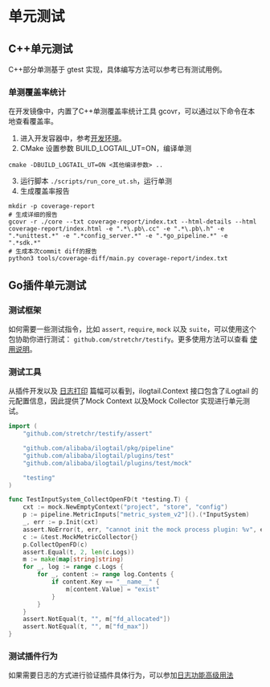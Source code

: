 # 单元测试

## C++单元测试

C++部分单测基于 gtest 实现，具体编写方法可以参考已有测试用例。

### 单测覆盖率统计

在开发镜像中，内置了C++单测覆盖率统计工具 gcovr，可以通过以下命令在本地查看覆盖率。

1. 进入开发容器中，参考[开发环境](../development-environment.md)。
2. CMake 设置参数 BUILD_LOGTAIL_UT=ON，编译单测
```
cmake -DBUILD_LOGTAIL_UT=ON <其他编译参数> ..
```
3. 运行脚本 `./scripts/run_core_ut.sh`，运行单测
4. 生成覆盖率报告

```shell
mkdir -p coverage-report
# 生成详细的报告
gcovr -r ./core --txt coverage-report/index.txt --html-details --html coverage-report/index.html -e ".*\.pb\.cc" -e ".*\.pb\.h" -e ".*unittest.*" -e ".*config_server.*" -e ".*go_pipeline.*" -e ".*sdk.*"
# 生成本次commit diff的报告
python3 tools/coverage-diff/main.py coverage-report/index.txt
```

## Go插件单元测试

### 测试框架

如何需要一些测试指令，比如 `assert`, `require`, `mock` 以及 `suite`，可以使用这个包协助你进行测试： `github.com/stretchr/testify`。更多使用方法可以查看 [使用说明](https://github.com/stretchr/testify)。

### 测试工具

从插件开发以及 [日志打印](How-to-use-logger.md) 篇幅可以看到，ilogtail.Context 接口包含了iLogtail 的元配置信息，因此提供了Mock Context 以及Mock Collector 实现进行单元测试。

```go
import (
    "github.com/stretchr/testify/assert"

    "github.com/alibaba/ilogtail/pkg/pipeline"
    "github.com/alibaba/ilogtail/plugins/test"
    "github.com/alibaba/ilogtail/plugins/test/mock"

    "testing"
)

func TestInputSystem_CollectOpenFD(t *testing.T) {
    cxt := mock.NewEmptyContext("project", "store", "config")
    p := pipeline.MetricInputs["metric_system_v2"]().(*InputSystem)
    _, err := p.Init(cxt)
    assert.NoError(t, err, "cannot init the mock process plugin: %v", err)
    c := &test.MockMetricCollector{}
    p.CollectOpenFD(c)
    assert.Equal(t, 2, len(c.Logs))
    m := make(map[string]string)
    for _, log := range c.Logs {
        for _, content := range log.Contents {
            if content.Key == "__name__" {
                m[content.Value] = "exist"
            }
        }
    }
    assert.NotEqual(t, "", m["fd_allocated"])
    assert.NotEqual(t, "", m["fd_max"])
}
```

### 测试插件行为

如果需要日志的方式进行验证插件具体行为，可以参加[日志功能高级用法](../plugin-development/logger-api.md)
